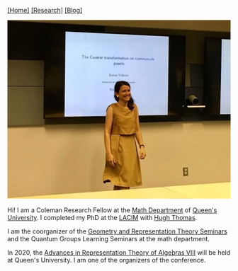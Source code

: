[[Home]](https://emine-yildirim.github.io/) [[Research]](https://emine-yildirim.github.io/Research.html) [[Blog]](http://yildirimemine.tumblr.com/)

![me](Pictures/me.jpg)

Hi! I am a Coleman Research Fellow at the [Math Department](https://www.queensu.ca/mathstat/home) of [Queen's University](https://www.queensu.ca). I completed my PhD at the [LACIM](http://lacim.uqam.ca/) with [Hugh Thomas](http://lacim.uqam.ca/chercheurs/).

I am the coorganizer of the [Geometry and Representation Theory Seminars](https://mast.queensu.ca/~georep/) and the Quantum Groups Learning Seminars at the math department.

In 2020, the [Advances in Representation Theory of Algebras VIII](https://mast.queensu.ca/~arta2020/) will be held at Queen's University. I am one of the organizers of the conference.


